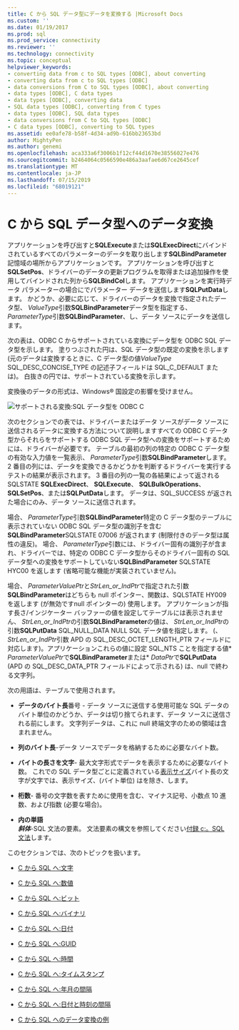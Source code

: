 ```yaml
---
title: C から SQL データ型にデータを変換する |Microsoft Docs
ms.custom: ''
ms.date: 01/19/2017
ms.prod: sql
ms.prod_service: connectivity
ms.reviewer: ''
ms.technology: connectivity
ms.topic: conceptual
helpviewer_keywords:
- converting data from c to SQL types [ODBC], about converting
- converting data from c to SQL types [ODBC]
- data conversions from C to SQL types [ODBC], about converting
- data types [ODBC], C data types
- data types [ODBC], converting data
- SQL data types [ODBC], converting from C types
- data types [ODBC], SQL data types
- data conversions from C to SQL types [ODBC]
- C data types [ODBC], converting to SQL types
ms.assetid: ee0afe78-b58f-4d34-ad9b-616bb23653bd
author: MightyPen
ms.author: genemi
ms.openlocfilehash: aca333a6f3006b1f12cf44d1670e38556027e476
ms.sourcegitcommit: b2464064c0566590e486a3aafae6d67ce2645cef
ms.translationtype: MT
ms.contentlocale: ja-JP
ms.lasthandoff: 07/15/2019
ms.locfileid: "68019121"
---
```

# <a name="converting-data-from-c-to-sql-data-types"></a>C から SQL データ型へのデータ変換
アプリケーションを呼び出すと**SQLExecute**または**SQLExecDirect**にバインドされているすべてのパラメーターのデータを取り出します**SQLBindParameter**記憶域の場所からアプリケーションです。 アプリケーションを呼び出すと**SQLSetPos**、ドライバーのデータの更新プログラムを取得または追加操作を使用してバインドされた列から**SQLBindCol**します。 アプリケーションを実行時データ パラメーターの場合にでパラメーター データを送信します**SQLPutData**します。 かどうか、必要に応じて、ドライバーのデータを変換で指定されたデータ型、 *ValueType*引数**SQLBindParameter**データ型を指定する、 *ParameterType*引数**SQLBindParameter**、し、データ ソースにデータを送信します。  
  
 次の表は、ODBC C からサポートされている変換にデータ型を ODBC SQL データ型を示します。 塗りつぶされた円は、SQL データ型の既定の変換を示します (元のデータは変換するときに、C データ型の値*ValueType* SQL_DESC_CONCISE_TYPE の記述子フィールドは SQL_C_DEFAULT または)。 白抜きの円では、サポートされている変換を示します。  
  
 変換後のデータの形式は、Windows® 国設定の影響を受けません。  
  
 ![サポートされる変換:SQL データ型を ODBC C](../../../odbc/reference/appendixes/media/apd1b.gif "apd1b")  
  
 次のセクションでの表では、ドライバーまたはデータ ソースがデータ ソースに送信されるデータに変換する方法について説明しますすべての ODBC C データ型からそれらをサポートする ODBC SQL データ型への変換をサポートするためには、ドライバーが必要です。 テーブルの最初の列の特定の ODBC C データ型の有効な入力値を一覧表示、 *ParameterType*引数**SQLBindParameter**します。 2 番目の列には、データを変換できるかどうかを判断するドライバーを実行するテストの結果が表示されます。 3 番目の列の一覧の各結果によって返される SQLSTATE **SQLExecDirect**、 **SQLExecute**、 **SQLBulkOperations**、 **SQLSetPos**、または**SQLPutData**します。 データは、SQL_SUCCESS が返された場合にのみ、データ ソースに送信されます。  
  
 場合、 *ParameterType*引数**SQLBindParameter**特定の C データ型のテーブルに表示されていない ODBC SQL データ型の識別子を含む**SQLBindParameter**SQLSTATE 07006 が返されます (制限付きのデータ型は属性の違反)。 場合、 *ParameterType*引数には、ドライバー固有の識別子が含まれ、ドライバーでは、特定の ODBC C データ型からそのドライバー固有の SQL データ型への変換をサポートしていない**SQLBindParameter** SQLSTATE HYC00 を返します (省略可能な機能が実装されていません)。  
  
 場合、 *ParameterValuePtr*と*StrLen_or_IndPtr*で指定された引数**SQLBindParameter**はどちらも null ポインター、関数は、SQLSTATE HY009 を返します (が無効ですnull ポインターの) 使用します。 アプリケーションが指す長さ/インジケーター バッファーの値を設定してテーブルには表示されません、 *StrLen_or_IndPtr*の引数**SQLBindParameter**の値は、 *StrLen_or_IndPtr*の引数**SQLPutData** SQL_NULL_DATA NULL SQL データ値を指定します。 (、 *StrLen_or_IndPtr*引数 APD の SQL_DESC_OCTET_LENGTH_PTR フィールドに対応します)。アプリケーションこれらの値に設定 SQL_NTS ことを指定する値\* *ParameterValuePtr*で**SQLBindParameter**または\* *DataPtr*で**SQLPutData** (APD の SQL_DESC_DATA_PTR フィールドによって示される) は、null で終わる文字列。  
  
 次の用語は、テーブルで使用されます。  
  
-   **データのバイト長**番号 - データ ソースに送信する使用可能な SQL データのバイト単位のかどうか、データは切り捨てられます、データ ソースに送信される前にします。 文字列データは、これに null 終端文字のための領域は含まれません。  
  
-   **列のバイト長**-データ ソースでデータを格納するために必要なバイト数。  
  
-   **バイトの長さを文字**- 最大文字形式でデータを表示するために必要なバイト数。 これでの SQL データ型ごとに定義されている[表示サイズ](../../../odbc/reference/appendixes/display-size.md)バイト長の文字が文字では、表示サイズ、(バイト単位) はを除き、します。  
  
-   **桁数**- 番号の文字数を表すために使用を含む、マイナス記号、小数点 10 進数、および指数 (必要な場合)。  
  
-   **内の単語**   
     ***斜体***-SQL 文法の要素。 文法要素の構文を参照してください[付録 c:。SQL 文法](../../../odbc/reference/appendixes/appendix-c-sql-grammar.md)します。  
  
 このセクションでは、次のトピックを扱います。  
  
-   [C から SQL へ:文字](../../../odbc/reference/appendixes/c-to-sql-character.md)  
  
-   [C から SQL へ:数値](../../../odbc/reference/appendixes/c-to-sql-numeric.md)  
  
-   [C から SQL へ:ビット](../../../odbc/reference/appendixes/c-to-sql-bit.md)  
  
-   [C から SQL へ:バイナリ](../../../odbc/reference/appendixes/c-to-sql-binary.md)  
  
-   [C から SQL へ:日付](../../../odbc/reference/appendixes/c-to-sql-date.md)  
  
-   [C から SQL へ:GUID](../../../odbc/reference/appendixes/c-to-sql-guid.md)  
  
-   [C から SQL へ:時間](../../../odbc/reference/appendixes/c-to-sql-time.md)  
  
-   [C から SQL へ:タイムスタンプ](../../../odbc/reference/appendixes/c-to-sql-timestamp.md)  
  
-   [C から SQL へ:年月の間隔](../../../odbc/reference/appendixes/c-to-sql-year-month-intervals.md)  
  
-   [C から SQL へ:日付と時刻の間隔](../../../odbc/reference/appendixes/c-to-sql-day-time-intervals.md)  
  
-   [C から SQL へのデータ変換の例](../../../odbc/reference/appendixes/c-to-sql-data-conversion-examples.md)
